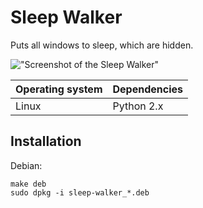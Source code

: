# Sleep Walker

Puts all windows to sleep, which are hidden.

!["Screenshot of the Sleep Walker"](https://github.com/ikem-krueger/sleep-walker/Screenshot.png)

| Operating system | Dependencies         |
| ---------------- | :------------------- |
| Linux            | Python 2.x           |

## Installation

Debian:

```
make deb
sudo dpkg -i sleep-walker_*.deb
```
